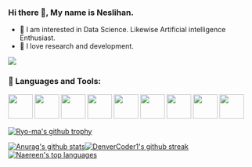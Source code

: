 ### Hi there 👋,   My name is Neslihan.

- 🧐 I am interested in Data Science. Likewise Artificial intelligence Enthusiast. 
- 🌱 I love research and development.




![](https://komarev.com/ghpvc/?username=your-github-neslihanyetik&color=ff69b4)

### 🌈 Languages and Tools:
<img
src="https://image.flaticon.com/icons/png/512/3098/3098090.png" width="50" height="50"
/>
<img
src="https://image.flaticon.com/icons/png/512/4248/4248349.png" width="50" height="50"
/>
<img
src="https://image.flaticon.com/icons/png/512/274/274437.png" width="50" height="50"
/>
<img
src="https://image.flaticon.com/icons/png/512/919/919826.png" width="50" height="50"
/>
<img
src="https://image.flaticon.com/icons/png/512/888/888859.png" width="50" height="50"
/>
<img
src="https://image.flaticon.com/icons/png/512/226/226772.png" width="50" height="50"
/>
<img
src="https://image.flaticon.com/icons/png/512/4626/4626050.png" width="50" height="50"
/>
<img
src="https://image.flaticon.com/icons/png/512/2504/2504911.png" width="50" height="50"
/>
<img
src="https://image.flaticon.com/icons/png/512/2584/2584687.png" width="50" height="50"
/>

[![Ryo-ma's github trophy](https://github-profile-trophy.vercel.app/?username=neslihanyetik&row=1)](https://github.com/ryo-ma/github-profile-trophy)

[![Anurag's github stats](https://github-readme-stats.vercel.app/api?username=neslihanyetik&theme=white-black)](https://github.com/anuraghazra/github-readme-stats)[![DenverCoder1's github streak](https://github-readme-streak-stats.herokuapp.com/?user=neslihanyetik&theme=white-black)](https://github.com/DenverCoder1/github-readme-streak-stats)
 [![Naereen's top languages](https://github-readme-stats.vercel.app/api/top-langs/?username=neslihanyetik&theme=white-black)](https://github.com/anuraghazra/github-readme-stats)




<!--
**neslihanyetik/neslihanyetik** is a ✨ _special_ ✨ repository because its `README.md` (this file) appears on your GitHub profile.

Here are some ideas to get you started:

- 🔭 I’m currently working on ...
- 🌱 I’m currently learning ...
- 👯 I’m looking to collaborate on ...
- 🤔 I’m looking for help with ...
- 💬 Ask me about ...
- 📫 How to reach me: ...
- 😄 Pronouns: ...
- ⚡ Fun fact: ...
-->
